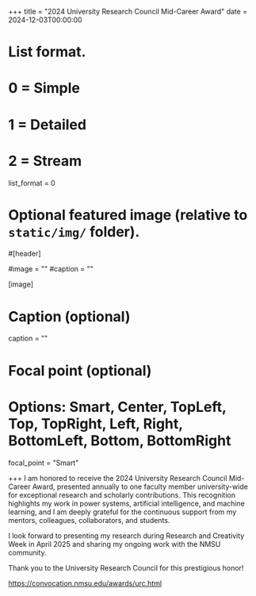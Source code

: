 +++
title = "2024 University Research Council Mid-Career Award"
date = 2024-12-03T00:00:00

# List format.
#   0 = Simple
#   1 = Detailed
#   2 = Stream
list_format = 0

# Optional featured image (relative to `static/img/` folder).
#[header]

#image = ""
#caption = ""

[image]
  # Caption (optional)
  caption = ""
  
  # Focal point (optional)
  # Options: Smart, Center, TopLeft, Top, TopRight, Left, Right, BottomLeft, Bottom, BottomRight
  focal_point = "Smart"

+++
I am honored to receive the 2024 University Research Council Mid-Career Award, presented annually to one faculty member university-wide for exceptional research and scholarly contributions. This recognition highlights my work in power systems, artificial intelligence, and machine learning, and I am deeply grateful for the continuous support from my mentors, colleagues, collaborators, and students.

I look forward to presenting my research during Research and Creativity Week in April 2025 and sharing my ongoing work with the NMSU community.

Thank you to the University Research Council for this prestigious honor!

https://convocation.nmsu.edu/awards/urc.html